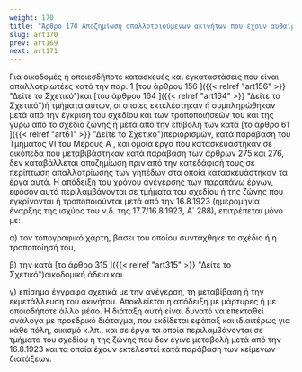 ```yaml
---
weight: 170
title: "Άρθρο 170 Αποζημίωση απαλλοτριούμενων ακινήτων που έχουν αυθαίρετες κατασκευές"
slug: art170
prev: art169
next: art171
---
```


Για οικοδομές ή οποιεσδήποτε κατασκευές και εγκαταστάσεις που είναι απαλλοτριωτέες κατά την παρ. 1 [του άρθρου 156 ]({{< relref "art156" >}} "Δείτε το Σχετικό")και [του άρθρου 164 ]({{< relref "art164" >}} "Δείτε το Σχετικό")ή τμήματα αυτών, οι οποίες εκτελέστηκαν ή συμπληρώθηκαν μετά από την έγκριση του σχεδίου και των τροποποιήσεών του και της γύρω από το σχέδιο ζώνης ή μετά από την επιβολή των κατά [το άρθρο 61 ]({{< relref "art61" >}} "Δείτε το Σχετικό")περιορισμών, κατά παράβαση του Τμήματος VI του Μέρους Α΄, και όμοια έργα που κατασκευάστηκαν σε οικόπεδα που μεταβιβάστηκαν κατά παράβαση των άρθρων 275 και 276, δεν καταβάλλεται αποζημίωση πριν από την κατεδάφισή τους σε περίπτωση απαλλοτρίωσης των γηπέδων στα οποία κατασκευάστηκαν τα έργα αυτά. Η απόδειξη του χρόνου ανέγερσης των παραπάνω έργων, εφόσον αυτά περιλαμβάνονται σε τμήματα του σχεδίου ή της ζώνης που εγκρίνονται ή τροποποιούνται μετά από την 16.8.1923 (ημερομηνία έναρξης της ισχύος του ν.δ. της 17.7/16.8.1923, Α΄ 288), επιτρέπεται μόνο με:

α) τον τοπογραφικό χάρτη, βάσει του οποίου συντάχθηκε το σχέδιο ή η τροποποίησή του,

β) την κατά [το άρθρο 315 ]({{< relref "art315" >}} "Δείτε το Σχετικό")οικοδομική άδεια και

γ) επίσημα έγγραφα σχετικά με την ανέγερση, τη μεταβίβαση ή την εκμετάλλευση του ακινήτου. Αποκλείεται η απόδειξη με μάρτυρες ή με οποιοδήποτε άλλο μέσο. Η διάταξη αυτή είναι δυνατό να επεκταθεί ανάλογα με προεδρικό διάταγμα, που εκδίδεται εφάπαξ και ιδιαιτέρως για κάθε πόλη, οικισμό κ.λπ., και σε έργα τα οποία περιλαμβάνονται σε τμήματα του σχεδίου ή της ζώνης που δεν έγινε μεταβολή μετά από την 16.8.1923 και τα οποία έχουν εκτελεστεί κατά παράβαση των κείμενων διατάξεων.


